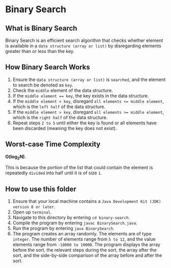 # Binary Search

## What is Binary Search
Binary Search is an efficient search algorithm that checks whether element is available in a `data structure (array or list)` by disregarding elements greater than or less than the key.

## How Binary Search Works
1. Ensure the `data structure (array or list)` is `searched`, and the element to search be denoted as `key`.
2. Check the `middle` element of the data structure.
3. If the `middle element == key`, the key exists in the data structure.
3. If the `middle element < key`, disregard `all elements <= middle element`, which is the `left half` of the data structure.
4. If the `middle element > key`, disregard `all elements >= middle element`, which is the `right half` of the data structure.
5. Repeat steps `2 to 5` until either the key is found or all elements have been discarded (meaning the key does not exist).

## Worst-case Time Complexity
**O(log<sub>2</sub>N)**.

This is because the portion of the list that could contain the element is repeatedly `divided` into half until it is of size `1`.

## How to use this folder
1. Ensure that your local machine contains a `Java Development Kit (JDK) version 8 or later`.
2. Open up `terminal`.
3. Navigate to this directory by entering `cd binary-search`.
4. Compile the program by entering `javac BinarySearch.java`.
5. Run the program by entering `java BinarySearch`.
6. The program creates an array randomly. The elements are of type `integer`. The number of elements range from `5 to 12`, and the value elements range from `-10000 to 10000`. The program displays the array before the sort, the relevant steps during the sort, the array after the sort, and the side-by-side comparison of the array before and after the sort.